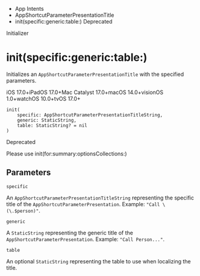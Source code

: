 

- App Intents
- AppShortcutParameterPresentationTitle
-  init(specific:generic:table:) Deprecated

Initializer

# init(specific:generic:table:)

Initializes an `AppShortcutParameterPresentationTitle` with the specified parameters.

iOS 17.0+iPadOS 17.0+Mac Catalyst 17.0+macOS 14.0+visionOS 1.0+watchOS 10.0+tvOS 17.0+

``` source
init(
    specific: AppShortcutParameterPresentationTitleString,
    generic: StaticString,
    table: StaticString? = nil
)
```

Deprecated

Please use init(for:summary:optionsCollections:)

## Parameters 

`specific`  

An `AppShortcutParameterPresentationTitleString` representing the specific title of the `AppShortcutParameterPresentation`. Example: `"Call \(\.$person)"`.

`generic`  

A `StaticString` representing the generic title of the `AppShortcutParameterPresentation`. Example: `"Call Person..."`.

`table`  

An optional `StaticString` representing the table to use when localizing the title.

